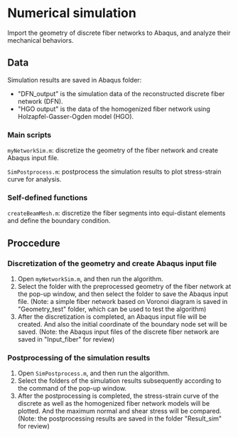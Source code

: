 # Numerical simulation
Import the geometry of discrete fiber networks to Abaqus, and analyze their mechanical behaviors.

## Data
Simulation results are saved in Abaqus folder:
- "DFN_output" is the simulation data of the reconstructed discrete fiber network (DFN).
- "HGO output" is the data of the homogenized fiber network using Holzapfel-Gasser-Ogden model (HGO).

### Main scripts

`myNetworkSim.m`: discretize the geometry of the fiber network and create Abaqus input file.

`SimPostprocess.m`: postprocess the simulation results to plot stress-strain curve for analysis.

### Self-defined functions

`createBeamMesh.m`: discretize the fiber segments into equi-distant elements and define the boundary condition.

## Proccedure
### Discretization of the geometry and create Abaqus input file

1. Open `myNetworkSim.m`, and then run the algorithm.
2. Select the folder with the preprocessed geometry of the fiber network at the pop-up window, and then select the folder to save the Abaqus input file.
(Note: a simple fiber network based on Voronoi diagram is saved in "Geometry_test" folder, which can be used to test the algorithm)
3. After the discretization is completed, an Abaqus input file will be created. And also the initial coordinate of the boundary node set will be saved.
(Note: the Abaqus input files of the discrete fiber network are saved in "Input_fiber" for review)

### Postprocessing of the simulation results

1. Open `SimPostprocess.m`, and then run the algorithm.
2. Select the folders of the simulation results subsequently according to the command of the pop-up window.
3. After the postprocessing is completed, the stress-strain curve of the discrete as well as the homogenized fiber network models will be plotted. And the maximum normal and shear stress will be compared.
(Note: the postprocessing results are saved in the folder "Result_sim" for review)
